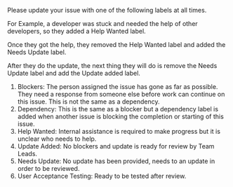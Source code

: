 Please update your issue with one of the following labels at all times. 

For Example, a developer was stuck and needed the help of other developers, so they added a Help Wanted label. 

Once they got the help, they removed the Help Wanted label and added the Needs Update label. 

After they do the update, the next thing they will do is remove the Needs Update label and add the Update added label. 

1. Blockers: The person assigned the issue has gone as far as possible. They need a response from someone else before work can continue on this issue. This is not the same as a dependency.
1. Dependency: This is the same as a blocker but a dependency label is added when another issue is blocking the completion or starting of this issue.
1. Help Wanted: Internal assistance is required to make progress but it is unclear who needs to help.
1. Update Added: No blockers and update is ready for review by Team Leads.
1. Needs Update: No update has been provided, needs to an update in order to be reviewed.
1. User Acceptance Testing: Ready to be tested after review.